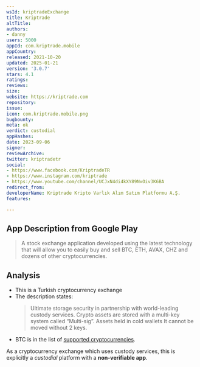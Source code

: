 ```yaml
---
wsId: kriptradeExchange
title: Kriptrade
altTitle: 
authors:
- danny
users: 5000
appId: com.kriptrade.mobile
appCountry: 
released: 2021-10-20
updated: 2025-01-21
version: '3.0.7'
stars: 4.1
ratings: 
reviews: 
size: 
website: https://kriptrade.com
repository: 
issue: 
icon: com.kriptrade.mobile.png
bugbounty: 
meta: ok
verdict: custodial
appHashes: 
date: 2023-09-06
signer: 
reviewArchive: 
twitter: kriptradetr
social:
- https://www.facebook.com/KriptradeTR
- https://www.instagram.com/kriptrade
- https://www.youtube.com/channel/UCJxN4di4kXY89NxOiv3K6BA
redirect_from: 
developerName: Kriptrade Kripto Varlık Alım Satım Platformu A.Ş.
features: 

---
```


## App Description from Google Play

> A stock exchange application developed using the latest technology that will allow you to easily buy and sell BTC, ETH, AVAX, CHZ and dozens of other cryptocurrencies.

## Analysis 

- This is a Turkish cryptocurrency exchange
- The description states:
  > Ultimate storage security in partnership with world-leading custody services. Crypto assets are stored with a multi-key system called “Multi-sig”. Assets held in cold wallets
  > It cannot be moved without 2 keys.
- BTC is in the list of [supported cryptocurrencies](https://pro.kriptrade.com/currencies).  

As a cryptocurrency exchange which uses custody services, this is explicitly a *custodial* platform with a **non-verifiable app**.


